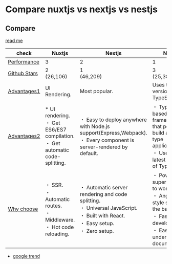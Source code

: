 # Compare nuxtjs vs nextjs vs nestjs
## Compare

[read me](https://nodesource.com/blog/next-nuxt-nest/)

|check|Nuxtjs|Nextjs|Nestjs|
| -- | -- | -- | -- |
|[Performance](https://syndicode.com/2019/04/26/comparing-next-js-vs-nuxt-js-vs-nest-js/)|3|2|1|
|[Github Stars](https://www.githubcompare.com/nuxt/nuxt.js+zeit/next.js+nestjs/nest)|2<br>(26,106)|1<br>(46,209)|3<br>(25,384)|
|[Advantages1](https://syndicode.com/2019/04/26/comparing-next-js-vs-nuxt-js-vs-nest-js/)|UI Rendering.|Most popular.|Uses the latest version of TypeScript.|
|[Advantages2](https://codersera.com/blog/nuxt-next-nest-confused/)|* UI rendering.<br>・ Get ES6/ES7 compilation.<br>・ Get automatic code-splitting.|・ Easy to deploy anywhere with Node.js support(Express,Webpack).<br>・ Every component is server-rendered by default.|・ TypeScript-based web framework, that possible to build any strict type application.<br>・ Uses the latest version of TypeScript.|
|[Why choose](https://stackshare.io/stackups/nestjs-vs-next-js-vs-nuxt)|・ SSR.<br>・ Automatic routes.<br>・ Middleware.<br>・ Hot code reloading.|・ Automatic server rendering and code splitting.<br>・ Universal JavaScript.<br>・ Built with React.<br>・ Easy setup.<br>・ Zero setup.|・ Powerful but super friendly to work with.<br>・ Angular style syntax for the backend.<br>・ Fast development.<br>・ Easy to understand documentation.|

* [google trend](https://trends.google.co.jp/trends/explore?cat=13&date=all&q=nextjs,nuxtjs,nestjs)

